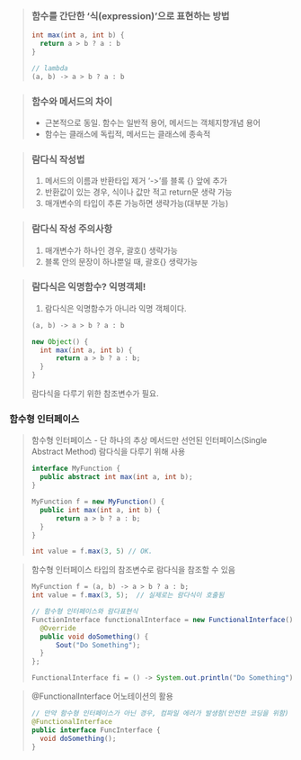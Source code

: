 > ### 함수를 간단한 ‘식(expression)’으로 표현하는 방법
>
> ```java
> int max(int a, int b) {
> 	return a > b ? a : b
> }
> 
> // lambda
> (a, b) -> a > b ? a : b
> ```

> ### 함수와 메서드의 차이
>
> - 근본적으로 동일. 함수는 일반적 용어, 메서드는 객체지향개념 용어
> - 함수는 클래스에 독립적, 메서드는 클래스에 종속적

> ### 람다식 작성법
>
> 1. 메서드의 이름과 반환타입 제거 ‘-\>’를 블록 {} 앞에 추가
> 2. 반환값이 있는 경우, 식이나 값만 적고 return문 생략 가능
> 3. 매개변수의 타입이 추론 가능하면 생략가능(대부분 가능)

> ### 람다식 작성 주의사항
>
> 1. 매개변수가 하나인 경우, 괄호() 생략가능
> 2. 블록 안의 문장이 하나뿐일 때, 괄호{} 생략가능



> ### 람다식은 익명함수? 익명객체!
>
> 1. 람다식은 익명함수가 아니라 익명 객체이다.
> ```java
> (a, b) -> a > b ? a : b
> 
> new Object() {
> 	int max(int a, int b) {
> 		return a > b ? a : b;
> 	}
> }
> ```
> 람다식을 다루기 위한 참조변수가 필요.



### 함수형 인터페이스
> 함수형 인터페이스 - 단 하나의 추상 메서드만 선언된 인터페이스(Single Abstract Method)
> 람다식을 다루기 위해 사용
> ```java
> interface MyFunction {
> 	public abstract int max(int a, int b);
> }
> 
> MyFunction f = new MyFunction() {
> 	public int max(int a, int b) {
> 		return a > b ? a : b;
> 	}
> }
> 
> int value = f.max(3, 5) // OK.
> ```

> 함수형 인터페이스 타입의 참조변수로 람다식을 참조할 수 있음
> ```java
> MyFunction f = (a, b) -> a > b ? a : b;
> int value = f.max(3, 5);	// 실제로는 람다식이 호출됨
> 
> // 함수형 인터페이스와 람다표현식
> FunctionInterface functionalInterface = new FunctionalInterface() {
> 	@Override
> 	public void doSomething() {
> 		Sout("Do Something");
> 	}
> };
> 
> FunctionalInterface fi = () -> System.out.println("Do Something");
> ```

> @FunctionalInterface 어노테이션의 활용
> ```java
> // 만약 함수형 인터페이스가 아닌 경우, 컴파일 에러가 발생함(안전한 코딩을 위함)
> @FunctionalInterface
> public interface FuncInterface {
> 	void doSomething();
> }
> ```





